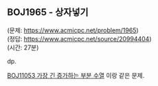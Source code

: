 ## BOJ1965 - 상자넣기  
(문제: https://www.acmicpc.net/problem/1965)  
(정답: https://www.acmicpc.net/source/20994404)  
(시간: 27분)  

dp.  

[BOJ11053 가장 긴 증가하는 부분 수열](/src/BOJ11053.md) 이랑 같은 문제.
